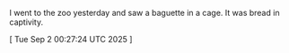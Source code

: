  
I went to the zoo yesterday and saw a baguette in a cage. It was bread in captivity.
 
[ 
Tue Sep  2 00:27:24 UTC 2025
 ]
